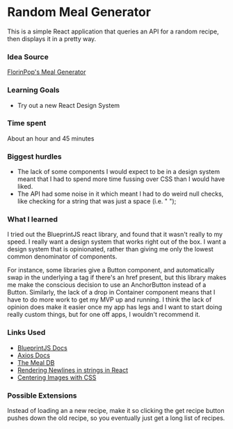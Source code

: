 # Random Meal Generator

This is a simple React application that queries an API for a random recipe, then displays it in a pretty way.

### Idea Source

[FlorinPop's Meal Generator](https://codepen.io/FlorinPop17/pen/WNeggor)

### Learning Goals

-   Try out a new React Design System

### Time spent

About an hour and 45 minutes

### Biggest hurdles

-   The lack of some components I would expect to be in a design system meant that I had to spend more time fussing over CSS than I would have liked.
-   The API had some noise in it which meant I had to do weird null checks, like checking for a string that was just a space (i.e. " ");

### What I learned

I tried out the BlueprintJS react library, and found that it wasn't really to my speed. I really want a design system that works right out of the box. I want a design system that is opinionated, rather than giving me only the lowest common denominator of components.

For instance, some libraries give a Button component, and automatically swap in the underlying a tag if there's an href present, but this library makes me make the conscious decision to use an AnchorButton instead of a Button. Similarly, the lack of a drop in Container component means that I have to do more work to get my MVP up and running. I think the lack of opinion does make it easier once my app has legs and I want to start doing really custom things, but for one off apps, I wouldn't recommend it.

### Links Used

- [BlueprintJS Docs](https://blueprintjs.com/docs/#blueprint)
- [Axios Docs](https://github.com/axios/axios)
- [The Meal DB](https://www.themealdb.com/api.php)
- [Rendering Newlines in strings in React](https://www.freecodecamp.org/forum/t/newline-in-react-string-solved/68484)
- [Centering Images with CSS](https://www.freecodecamp.org/news/how-to-center-an-image-using-text-align/)

### Possible Extensions

Instead of loading an a new recipe, make it so clicking the get recipe button pushes down the old recipe, so you eventually just get a long list of recipes.
